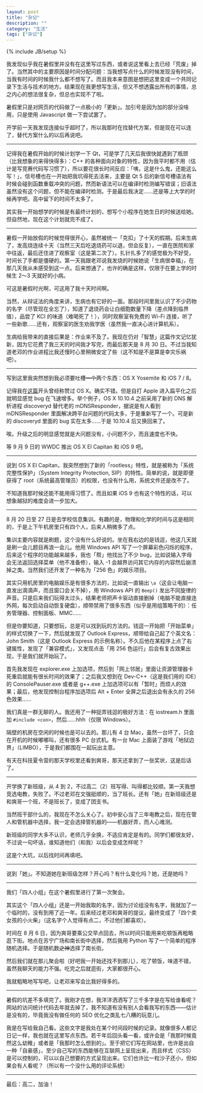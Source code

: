 ```yaml
---
layout: post
title: "杂记"
description: ""
category: "生活"
tags: ["杂记"]
---
```

{% include JB/setup %}

我发现似乎我在暑假里并没有在这里写过东西，或者说这里看上去已经「荒废」掉了。当然其中的主要原因是时间分配问题：当我想写点什么的时候发现没有时间，当我有时间的时候我什么都不想写了。而且我本来意图是想把这里变成一个共同记录下生活与技术的地方。结果现在我更想写生活，但又不想透露出所有的事情，总之内心的想法很复杂，但总也实现不了啦。

暑假里只是对网页的代码做了一点极小的「更新」。加引号是因为加的部分没啥用，只是使用 Javascript 做一下尝试罢了。

开学前一天我发现连接似乎超时了，所以我那时在找替代方案，但是现在可以连了，替代方案什么的以后再说吧。

---

记得我在暑假开始的时候计划学一下 Qt，可是学了几天后我很快就遇到了瓶颈（比我想象的来得快得多）：C++ 的各种面向对象的特性，因为我平时都不用（估计是写竞赛代码写习惯了），所以要花很长时间反应：「咦，这是什么鬼，还能这么写！」，信号槽也在一开始把我坑得死去活来，主要是 Qt 5 后的新信号槽语法有时候会碰到函数重载冲突的问题，然而新语法可以在编译时检测编写错误；旧语法虽然没有这个问题，但不能在编译时检测。于是最后我决定……还是等上大学的时候再学吧。高中留下的时间不太多了。

其实我一开始想学的时候是有最终计划的，想写个小程序在她生日的时候送给她。但自然地，现在这个计划就完不成了。

---

暑假一开始放假的时候觉得很开心，虽然被统一「克扣」了十天的假期。后来生病了，发高烧连续十天（当然三天后吃退烧药可以退，但会反复），一直在医院和家中往返，最后还住进了观察室（这是第二次了）。扎针扎多了的感觉极为不好受，时间长了手都是僵硬的。第一天我跟老邓说我发烧的时候她说「生病很幸福」，在那几天我从未感受到这一点。后来想通了，也许的确是这样，仅限于在要上学的时候生 2～3 天就好的小病。

可这是暑假时光啊，可这用了我十天时间啊。

当然，从辩证法的角度来讲，生病也有它好的一面。那段时间里我认识了不少药物的名字（尽管现在全忘了），知道了退烧药会让白细胞数量下降（差点降到临界值），品尝了 KCl 的味道（难喝死了！），同时观察室有免费的 Wi-Fi 连接，听了一些新歌……还有，观察室的医生劝我学医（虽然我一直决心进计算机系）。

生病给我带来的直接后果是：作业来不及了。我现在仍对「智慧」这篇作文记忆犹新，因为它花费了我三天的时间我才写完，而最后那天是 8 月 30 日。不过当我知道老邓的作业进程比我还慢时心里稍微安定了些（这不知是不是算是幸灾乐祸吧）。

---

写到这里我突然想到我必须要吐槽~~一个~~两个东西：OS X Yosemite 和 iOS 7 / 8。

记得我在[这篇](/2014-12-31/hello-2015.html)开头曾经称赞过 OS X。确实不错。但是自打 Apple 进入扁平化之后就明显感觉 bug 在飞速增多。举个例子，OS X 10.10.4 之前采用了新的 DNS 解析进程 discoveryd 替代老的 mDNSResponder，据说是有人看到 mDNSResponder 里面解决跨平台问题的代码太多，于是重新写了一个。可是新的 discoveryd 里面的 bug 实在太多……于是 10.10.4 后又换回来了。

唉。升级之后的明显感觉就是大问题没有，小问题不少，而且速度也不快。

等 9 月 9 日的 WWDC 推出 OS X El Capitan 和 iOS 9 吧。

---

说到 OS X El Capitan，我突然想到了新的「rootless」特性，就是被称为「系统完整性保护」（System Integrity Protection, SIP）的特性。简单的说，就是即便获得了 root（系统最高管理员）的权限，也没有什么用，系统文件还是改不了。

不知道我那时候还能不能用得习惯了。而且如果 iOS 9 也有这个特性的话，可以想象越狱的难度会进一步加大。

---

8 月 20 日至 27 日是去学校信息集训。有趣的是，物理和化学的时间与这是相同的，于是上下午机房里只有四个人，后来人稍微多了点。

集训主要内容就是刷题，这个没有什么好说的。坐在我右边的是钱逗，他这几天就是刷一会儿题目再浪一会儿。他用 Windows API 写了一个屏幕彩色闪烁的程序，后来这个程序的功能越来越多，我也「帮」他找出了不少 bug，比如说输入字母会无法返回选择菜单（他不准备修），输入 -1 会越界访问其它内存的内容然后崩溃掉之类。当然我们还开发了一种名为「256 色」的娱乐项目。

其实只用机房里的电脑娱乐是有很多方法的，比如说一直输出 `\a`（这会让电脑一直发出滴滴声，而且窗口会关不掉），用 Windows API 的 `Beep()` 发出不同旋律的声音。只是后来我们玩得太过头，结果老师把声卡驱动直接删掉（电脑不能直接连外网，每次启动自动恢复硬盘），顺带禁用了很多东西（似乎是用组策略干的）：任务管理器、控制面板、MMC……

但是你要知道，只要想玩，总是可以找到玩的方法的。钱逗一开始把「开始菜单」的样式切换了一下，然后就发现了 Outlook Express，顺带给自己起了个英文名：John Smith（这是 Outlook Express 的示例名称）。不久后他在某程序上点了右键属性，发现了「兼容模式」，又发现点击「用 256 色运行」后会有复古效果出现，于是我们就开始玩了。

首先我发现在 explorer.exe 上加选项，然后到「网上邻居」里面让资源管理器卡死重启就能有很长时间的效果了；之后我又想到在 Dev-C++（这是我们用的 IDE）的 ConsolePauser.exe 或者是 g++.exe 上加选项可以有「暂时」而烦人的效果；最后，他发现控制台程序加选项后 Alt + Enter 全屏之后退出会有永久的 256 色效果……

我们真是一群无聊的人。我还用了一种捉弄钱逗的极好方法：在 iostream.h 里面加 `#include <con>`，然后……hhh（仅限 Windows）。

隔壁的机房在空闲的时候也是可以去的。那儿有 4 台 Mac，虽然一台坏了，只会在开机的时候嘟嘟叫，还有很多 PC 台式机。有一台 Mac 上面装了游戏「地狱边界」（LIMBO），于是我们都围在一起玩出主意。

有天在科技夏令营的那天学校里还看到爽哥，那天还拿到了一张奖状，这是后话了。

---

开学换了新班级，从 4 到 2，不过高二（2）班写得、叫得都比较顺。第一天我想竞选电教，失败了。不过老邓在文强挺顺的，当了班长。还有「她」在新班级还是和爽哥一个班，不是班长了，变成了团支书。

当然班干部什么的，我现在不怎么关心了。初中安心当了三年电教之后，现在在管人和管机器中选择，我一定会选择管机器的——机器好弄，而人心难测。

新班级的同学大多不认识，老师几乎全换，不适应肯定是有的。同学们都很友好，不过说一句坏话，谁知道他们（和我）以后会变成怎样呢？

这是个大坑，以后找时间再填吧。

---

说到「她」。不知道她在新班级怎样？开心吗？有什么变化吗？她，还是她吗？

---

我们「四人小组」在这个暑假里进行了第一次聚会。

其实这个「四人小组」还是一开始我取的名字，因为讨论组没有名字，我就加了一个临时的，没有到用了近一年。后来经过老邓和爽哥的提议，最终变成了「四个卖女孩的小火柴」（这名字个人觉得有点二，不过他们都喜欢）。

时间在 8 月 6 日，因为爽哥要乘公交早点回去，所以时间只能用来吃顿饭再粗略逛下街。地点在苏宁广场和南长街中选择，然后我用 Python 写了一个简单的程序随机选择。于是随机数~~之神~~选择了南长街。

然后我们就在那儿聚会啦（好吧我一开始还找不到那儿），吃了顿饭，味道不错，虽然我聊天的能力不强。吃完之后就逛街，大家都很开心。

我就粗略地写写吧，让老邓来写会比我好得多的。

---

暑假的坑差不多填完了。我刚才在想，我洋洋洒洒写了三千多字是在写给谁看呢？网站的访问统计代码去年就去掉了，我不知道有没有别人会看我写的东西——估计是没有的，毕竟我没有做任何的 SEO 优化之类乱七八糟的玩意儿。

我是在写给我自己看。这些文字是我处在某个时间段时候的记录。就像很多人都记日记一样，我也就在这里写点东西。若干年后回头看一看，或许会是「我那时候竟然这么幼稚」或者是「我那时怎么想到的」。至于把它们写在网站里，也许是出自一种「自豪感」，至少自己写的东西能够在互联网上呈现出来，而且样式（CSS）是可以控制的，可以以自己想要的方式呈现出来。它们也许比一粒沙子还小，但如果会有人看呢？（所以有一个没什么用的评论系统）

---

最后：高二，加油！